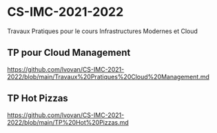 # CS-IMC-2021-2022
Travaux Pratiques pour le cours Infrastructures Modernes et Cloud

## TP pour Cloud Management
https://github.com/lvovan/CS-IMC-2021-2022/blob/main/Travaux%20Pratiques%20Cloud%20Management.md

## TP Hot Pizzas
https://github.com/lvovan/CS-IMC-2021-2022/blob/main/TP%20Hot%20Pizzas.md

